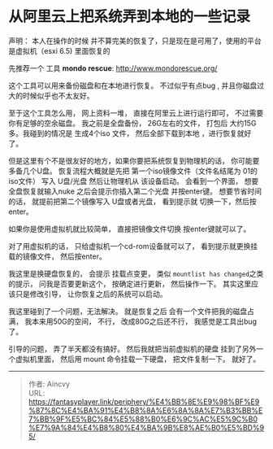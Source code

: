 # 从阿里云上把系统弄到本地的一些记录


声明： 本人在操作的时候 并不算完美的恢复了，只是现在是可用了，使用的平台是虚拟机（esxi 6.5) 里面恢复的

先推荐一个 工具 **mondo rescue**: http://www.mondorescue.org/

这个工具可以用来备份磁盘和在本地进行恢复。 不过似乎有点bug , 并且你磁盘过大的时候似乎也不太友好。

至于这个工具怎么用， 网上资料一堆， 直接在阿里云上进行运行即可， 不过需要你有足够的空余磁盘。 我之前是全盘备份， 26G左右的文件， 打包后 大约15G多。我碰到的情况是 生成4个iso 文件， 然后全部下载到本地 ，进行恢复就好了。

但是这里有个不是很友好的地方，如果你要把系统恢复到物理机的话， 你可能要多备几个U盘。 恢复流程大概就是先把 第一个iso镜像文件（文件名结尾为 01的iso文件） 写入 U盘/光盘 然后让物理机从 该设备启动。 会看到一个界面， 想要全盘恢复就输入nuke 之后会提示你插入第二个光盘 并按enter键。 想要节省时间的话， 就提前把第二个镜像写入 U盘或者光盘， 看到提示就 切换一下，然后按enter。

如果你是使用虚拟机就比较简单， 直接把镜像文件切换 按enter键就可以了。

对了用虚拟机的话， 只给虚拟机一个cd-rom设备就可以了， 看到提示就更换挂载的镜像文件， 然后按enter。 

我这里是换硬盘恢复的， 会提示 挂载点变更， 类似 `mountlist has changed`之类的提示， 问我是否要更新这个， 按确定进行更新， 然后操作一下。 其实这里应该只是修改引导， 让你恢复之后的系统可以启动。

我这里碰到了一个问题，无法解决。 就是恢复之后 会有一个文件把我的磁盘占满， 我本来用50G的空间， 不行， 改成80G之后还不行， 我感觉是工具出bug了。

引导的问题， 弄了半天都没有搞好。 然后我就把当前虚拟机的硬盘 挂到了另外一个虚拟机里面， 然后用 mount 命令挂载一下硬盘， 把文件复制一下。 就好了。



---

> 作者: Aincvy  
> URL: https://fantasyplayer.link/periphery/%E4%BB%8E%E9%98%BF%E9%87%8C%E4%BA%91%E4%B8%8A%E6%8A%8A%E7%B3%BB%E7%BB%9F%E5%BC%84%E5%88%B0%E6%9C%AC%E5%9C%B0%E7%9A%84%E4%B8%80%E4%BA%9B%E8%AE%B0%E5%BD%95/  


